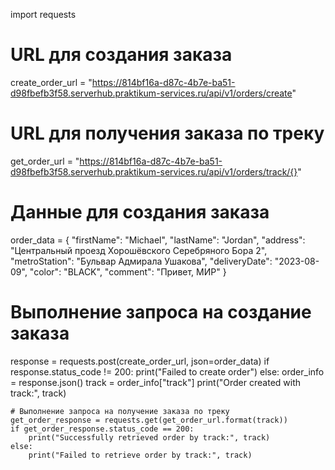 
import requests

# URL для создания заказа
create_order_url = "https://814bf16a-d87c-4b7e-ba51-d98fbefb3f58.serverhub.praktikum-services.ru/api/v1/orders/create"

# URL для получения заказа по треку
get_order_url = "https://814bf16a-d87c-4b7e-ba51-d98fbefb3f58.serverhub.praktikum-services.ru/api/v1/orders/track/{}"

# Данные для создания заказа
order_data = {
    "firstName": "Michael",
    "lastName": "Jordan",
    "address": "Центральный проезд Хорошёвского Серебряного Бора 2",
    "metroStation": "Бульвар Адмирала Ушакова",
    "deliveryDate": "2023-08-09",
    "color": "BLACK",
    "comment": "Привет, МИР"
}

# Выполнение запроса на создание заказа
response = requests.post(create_order_url, json=order_data)
if response.status_code != 200:
    print("Failed to create order")
else:
    order_info = response.json()
    track = order_info["track"]
    print("Order created with track:", track)

    # Выполнение запроса на получение заказа по треку
    get_order_response = requests.get(get_order_url.format(track))
    if get_order_response.status_code == 200:
        print("Successfully retrieved order by track:", track)
    else:
        print("Failed to retrieve order by track:", track)
